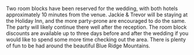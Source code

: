 Two room blocks have been reserved for the wedding, with both hotels approximately 10 minutes from the venue. Jackie & Trevor will be staying at the Holiday Inn, and the more party-prone are encouraged to do the same. The party will likely continue there well after the reception. The room block discounts are available up to three days before and after the wedding if you would like to spend some more time checking out the area. There is plenty of fun to be had around the beautiful Blue Ridge Mountains.